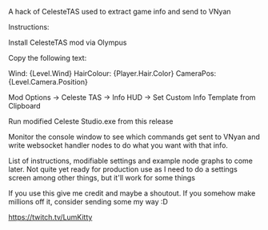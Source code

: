 A hack of CelesteTAS used to extract game info and send to VNyan

Instructions:

Install CelesteTAS mod via Olympus

Copy the following text:

Wind: {Level.Wind}
HairColour: {Player.Hair.Color}
CameraPos: {Level.Camera.Position}

Mod Options -> Celeste TAS -> Info HUD -> Set Custom Info Template from Clipboard

Run modified Celeste Studio.exe from this release

Monitor the console window to see which commands get sent to VNyan and write websocket handler nodes to do what you want with that info.

List of instructions, modifiable settings and example node graphs to come later. Not quite yet ready for production use as I need to do a settings screen among other things, but it'll work for some things

If you use this give me credit and maybe a shoutout. If you somehow make millions off it, consider sending some my way :D

https://twitch.tv/LumKitty
